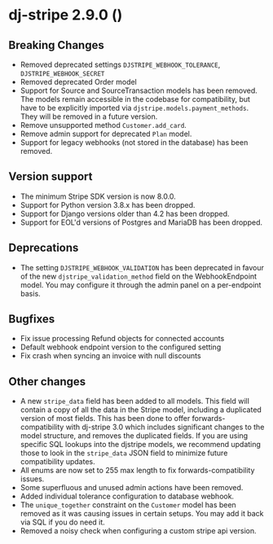 # dj-stripe 2.9.0 ()

## Breaking Changes
- Removed deprecated settings `DJSTRIPE_WEBHOOK_TOLERANCE`, `DJSTRIPE_WEBHOOK_SECRET`
- Removed deprecated Order model
- Support for Source and SourceTransaction models has been removed. The models remain
  accessible in the codebase for compatibility, but have to be explicitly imported via
  `djstripe.models.payment_methods`. They will be removed in a future version.
- Remove unsupported method `Customer.add_card`.
- Remove admin support for deprecated `Plan` model.
- Support for legacy webhooks (not stored in the database) has been removed.

## Version support
- The minimum Stripe SDK version is now 8.0.0.
- Support for Python version 3.8.x has been dropped.
- Support for Django versions older than 4.2 has been dropped.
- Support for EOL'd versions of Postgres and MariaDB has been dropped.

## Deprecations
- The setting `DJSTRIPE_WEBHOOK_VALIDATION` has been deprecated in favour of the new
  `djstripe_validation_method` field on the WebhookEndpoint model. You may configure it
  through the admin panel on a per-endpoint basis.

## Bugfixes
- Fix issue processing Refund objects for connected accounts
- Default webhook endpoint version to the configured setting
- Fix crash when syncing an invoice with null discounts

## Other changes
- A new `stripe_data` field has been added to all models. This field will contain a copy
  of all the data in the Stripe model, including a duplicated version of most fields.
  This has been done to offer forwards-compatibility with dj-stripe 3.0 which includes
  significant changes to the model structure, and removes the duplicated fields. If you
  are using specific SQL lookups into the djstripe models, we recommend updating those
  to look in the `stripe_data` JSON field to minimize future compatibility updates.
- All enums are now set to 255 max length to fix forwards-compatibility issues.
- Some superfluous and unused admin actions have been removed.
- Added individual tolerance configuration to database webhook.
- The `unique_together` constraint on the `Customer` model has been removed as it was
  causing issues in certain setups. You may add it back via SQL if you do need it.
- Removed a noisy check when configuring a custom stripe api version.

